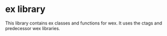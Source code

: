# ex library

This library contains ex classes and functions for wex.
It uses the ctags and predecessor wex libraries.
